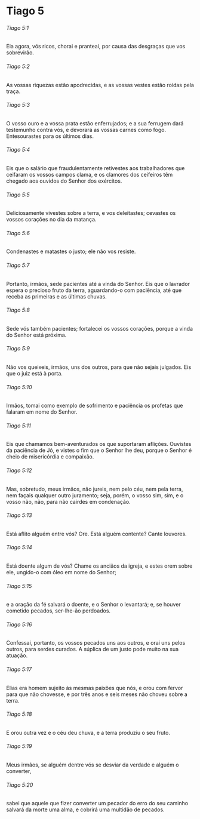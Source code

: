 # Tiago 5

###### Tiago 5:1

Eia agora, vós ricos, chorai e pranteai, por causa das desgraças que vos sobrevirão.

###### Tiago 5:2

As vossas riquezas estão apodrecidas, e as vossas vestes estão roídas pela traça.

###### Tiago 5:3

O vosso ouro e a vossa prata estão enferrujados; e a sua ferrugem dará testemunho contra vós, e devorará as vossas carnes como fogo. Entesourastes para os últimos dias.

###### Tiago 5:4

Eis que o salário que fraudulentamente retivestes aos trabalhadores que ceifaram os vossos campos clama, e os clamores dos ceifeiros têm chegado aos ouvidos do Senhor dos exércitos.

###### Tiago 5:5

Deliciosamente vivestes sobre a terra, e vos deleitastes; cevastes os vossos corações no dia da matança.

###### Tiago 5:6

Condenastes e matastes o justo; ele não vos resiste.

###### Tiago 5:7

Portanto, irmãos, sede pacientes até a vinda do Senhor. Eis que o lavrador espera o precioso fruto da terra, aguardando-o com paciência, até que receba as primeiras e as últimas chuvas.

###### Tiago 5:8

Sede vós também pacientes; fortalecei os vossos corações, porque a vinda do Senhor está próxima.

###### Tiago 5:9

Não vos queixeis, irmãos, uns dos outros, para que não sejais julgados. Eis que o juiz está à porta.

###### Tiago 5:10

Irmãos, tomai como exemplo de sofrimento e paciência os profetas que falaram em nome do Senhor.

###### Tiago 5:11

Eis que chamamos bem-aventurados os que suportaram aflições. Ouvistes da paciência de Jó, e vistes o fim que o Senhor lhe deu, porque o Senhor é cheio de misericórdia e compaixão.

###### Tiago 5:12

Mas, sobretudo, meus irmãos, não jureis, nem pelo céu, nem pela terra, nem façais qualquer outro juramento; seja, porém, o vosso sim, sim, e o vosso não, não, para não cairdes em condenação.

###### Tiago 5:13

Está aflito alguém entre vós? Ore. Está alguém contente? Cante louvores.

###### Tiago 5:14

Está doente algum de vós? Chame os anciãos da igreja, e estes orem sobre ele, ungido-o com óleo em nome do Senhor;

###### Tiago 5:15

e a oração da fé salvará o doente, e o Senhor o levantará; e, se houver cometido pecados, ser-lhe-ão perdoados.

###### Tiago 5:16

Confessai, portanto, os vossos pecados uns aos outros, e orai uns pelos outros, para serdes curados. A súplica de um justo pode muito na sua atuação.

###### Tiago 5:17

Elias era homem sujeito às mesmas paixões que nós, e orou com fervor para que não chovesse, e por três anos e seis meses não choveu sobre a terra.

###### Tiago 5:18

E orou outra vez e o céu deu chuva, e a terra produziu o seu fruto.

###### Tiago 5:19

Meus irmãos, se alguém dentre vós se desviar da verdade e alguém o converter,

###### Tiago 5:20

sabei que aquele que fizer converter um pecador do erro do seu caminho salvará da morte uma alma, e cobrirá uma multidão de pecados.

